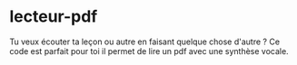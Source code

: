 # lecteur-pdf
Tu veux écouter ta leçon ou autre en faisant quelque chose d'autre ?
Ce code est parfait pour toi il permet de lire un pdf avec une synthèse vocale.
